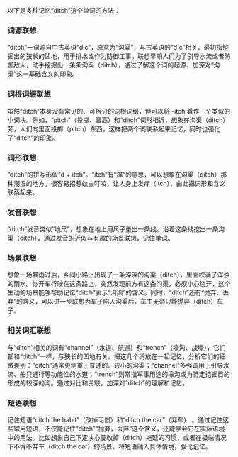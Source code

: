以下是多种记忆“ditch”这个单词的方法：

### 词源联想
“ditch”一词源自中古英语“dic”，原意为“沟渠”，与古英语的“dīc”相关，最初指挖掘出的狭长的凹地，用于排水或作为防御工事。联想早期人们为了引导水流或者防御敌人，动手挖掘出一条条沟渠（ditch），通过了解这个词的起源，加深对“沟渠”这一基础含义的印象。

### 词根词缀联想
虽然“ditch”本身没有常见的、可拆分的词根词缀，但可以将 -itch 看作一个类似的小词块。例如，“pitch”（投掷、音高）和“ditch”词形相近，想象在沟渠（ditch）旁，人们向里面投掷（pitch）东西，这样把两个词联系起来记忆，同时也强化了“ditch”的印象。

### 词形联想
“ditch”的拼写形似“d + itch”。“itch”有“痒”的意思，可以想象在沟渠（ditch）那种潮湿的地方，很容易招惹蚊虫叮咬，让人身上发痒（itch），由此把词形和含义联系起来。

### 发音联想
“ditch”发音类似“地尺”，想象在地上用尺子量出一条线，沿着这条线挖出一条沟渠（ditch），通过发音的近似与有趣的场景联想，记住单词。

### 场景联想
想象一场暴雨过后，乡间小路上出现了一条深深的沟渠（ditch），里面积满了浑浊的雨水。你开车行驶在这条路上，突然发现前方有这条沟渠，必须小心绕开，这个生动的场景能够帮助记忆“ditch”表示“沟渠”的含义。同时，“ditch”还有“抛弃、丢弃”的含义，可以进一步联想为车子陷入沟渠后，车主无奈只能抛弃（ditch）车子。

### 相关词汇联想
与“ditch”相关的词有“channel”（水道、航道）和“trench”（壕沟、战壕），它们都和“ditch”一样，与狭长的凹地有关。把这几个词放在一起记忆，分析它们的细微差别：“ditch”通常更侧重于普通的、较小的沟渠；“channel”多强调用于引导水流、船只通行等功能性的水道；“trench”则常指军事用途的壕沟或为特定挖掘目的形成的较深的沟。通过对比和关联，加深对“ditch”的理解和记忆。

### 短语联想
记住短语“ditch the habit”（改掉习惯）和“ditch the car”（弃车） 。通过记住这些常用短语，不仅能记住“ditch”“抛弃，丢弃”这个含义，还能学会它在实际语境中的用法。比如想象自己下定决心要改掉（ditch）拖延的习惯，或者在极端情况下不得不弃车（ditch the car）的场景，将短语融入具体情境，强化记忆。 